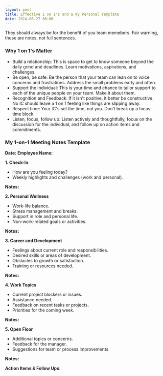 ```yaml
---
layout: post
title: Effective 1 on 1's and a my Personal Template
date: 2024-06-27 06:00
---
```


They should always be for the benefit of you team memebers. Fair warning, these are notes, not full sentences.

### Why 1 on 1's Matter

- Build a relationship: This is space to get to know someone beyond the daily grind and deadlines. Learn motivations, aspirations, and challenges.
- Be open, be safe: Be the person that your team can lean on to voice concerns and frustrations. Address the small problems early and often.
- Support the individual: This is your time and chance to tailor support to each of the unique people on your team. Make it about them.
- Recognition and Feedback: If it isn't positive, it better be constructive. No IC should leave a 1 on 1 feeling like things are slipping away.
- Respect time: Your IC's set the time, not you. Don't break up a focus time block.
- Listen, focus, follow up: Listen actively and thoughtfully, focus on the discussion for the individual, and follow up on action items and commitments.


### My 1-on-1 Meeting Notes Template

**Date:** 
**Employee Name:** 

**1. Check-In**
- How are you feeling today?
- Weekly highlights and challenges (work and personal).

**Notes:**

**2. Personal Wellness**
- Work-life balance.
- Stress management and breaks.
- Support in role and personal life.
- Non-work-related goals or activities.

**Notes:**

**3. Career and Development**
- Feelings about current role and responsibilities.
- Desired skills or areas of development.
- Obstacles to growth or satisfaction.
- Training or resources needed.

**Notes:**

**4. Work Topics**
- Current project blockers or issues.
- Assistance needed.
- Feedback on recent tasks or projects.
- Priorities for the coming week.

**Notes:**

**5. Open Floor**
- Additional topics or concerns.
- Feedback for the manager.
- Suggestions for team or process improvements.

**Notes:**

**Action Items & Follow Ups:**
